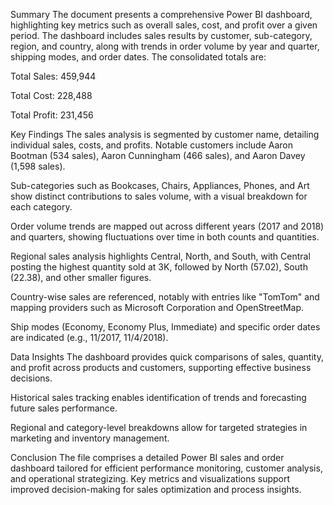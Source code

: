 Summary
The document presents a comprehensive Power BI dashboard, highlighting key metrics such as overall sales, cost, and profit over a given period. The dashboard includes sales results by customer, sub-category, region, and country, along with trends in order volume by year and quarter, shipping modes, and order dates. The consolidated totals are:

Total Sales: 459,944

Total Cost: 228,488

Total Profit: 231,456

Key Findings
The sales analysis is segmented by customer name, detailing individual sales, costs, and profits. Notable customers include Aaron Bootman (534 sales), Aaron Cunningham (466 sales), and Aaron Davey (1,598 sales).​

Sub-categories such as Bookcases, Chairs, Appliances, Phones, and Art show distinct contributions to sales volume, with a visual breakdown for each category.​

Order volume trends are mapped out across different years (2017 and 2018) and quarters, showing fluctuations over time in both counts and quantities.​

Regional sales analysis highlights Central, North, and South, with Central posting the highest quantity sold at 3K, followed by North (57.02), South (22.38), and other smaller figures.​

Country-wise sales are referenced, notably with entries like "TomTom" and mapping providers such as Microsoft Corporation and OpenStreetMap.​

Ship modes (Economy, Economy Plus, Immediate) and specific order dates are indicated (e.g., 11/2017, 11/4/2018).​

Data Insights
The dashboard provides quick comparisons of sales, quantity, and profit across products and customers, supporting effective business decisions.​

Historical sales tracking enables identification of trends and forecasting future sales performance.​

Regional and category-level breakdowns allow for targeted strategies in marketing and inventory management.​

Conclusion
The file comprises a detailed Power BI sales and order dashboard tailored for efficient performance monitoring, customer analysis, and operational strategizing. Key metrics and visualizations support improved decision-making for sales optimization and process insights.​

